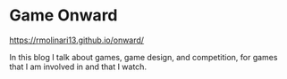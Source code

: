# Game Onward

https://rmolinari13.github.io/onward/

In this blog I talk about games, game design, and competition, for games that I am involved in and that I watch.
